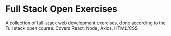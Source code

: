 # Full Stack Open Exercises

A collection of full-stack web development exercises, done according to the Full stack open course. Covers React, Node, Axios, HTML/CSS
